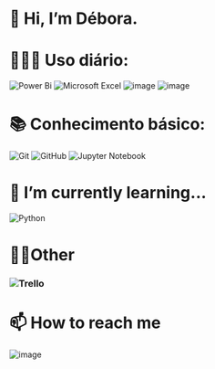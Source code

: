 
# 👋 Hi, I’m Débora.



#  👩🏾‍💻 Uso diário:

![Power Bi](https://img.shields.io/badge/power_bi-F2C811?style=for-the-badge&logo=powerbi&logoColor=black)
![Microsoft Excel](https://img.shields.io/badge/Microsoft_Excel-217346?style=for-the-badge&logo=microsoft-excel&logoColor=white)
![image](https://img.shields.io/badge/Microsoft_SQL_Server-CC2927?style=for-the-badge&logo=microsoft-sql-server&logoColor=white)
![image](https://img.shields.io/badge/Tableau-E97627?style=for-the-badge&logo=Tableau&logoColor=white)




# 📚 Conhecimento básico:
![Git](https://img.shields.io/badge/git-%23F05033.svg?style=for-the-badge&logo=git&logoColor=white)
![GitHub](https://img.shields.io/badge/github-%23121011.svg?style=for-the-badge&logo=github&logoColor=white)
![Jupyter Notebook](https://img.shields.io/badge/jupyter-%23FA0F00.svg?style=for-the-badge&logo=jupyter&logoColor=white)






# 🌱 I’m currently learning...

![Python](https://img.shields.io/badge/python-3670A0?style=for-the-badge&logo=python&logoColor=ffdd54)


# 🤹‍♀️Other
### ![Trello](https://img.shields.io/badge/Trello-%23026AA7.svg?style=for-the-badge&logo=Trello&logoColor=white)



# 📫 How to reach me
![image](https://user-images.githubusercontent.com/114304818/197333782-38a8f646-927f-4b11-a2e7-d3ce1fd79561.png)

<!---
DeboraSouza277/DeboraSouza277 is a ✨ special ✨ repository because its `README.md` (this file) appears on your GitHub profile.
You can click the Preview link to take a look at your changes.
--->
